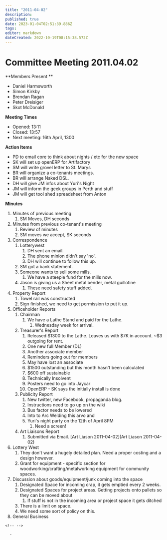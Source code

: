 ```yaml
---
title: "2011-04-02"
description: 
published: true
date: 2023-01-04T02:51:39.886Z
tags: 
editor: markdown
dateCreated: 2022-10-19T08:15:38.572Z
---
```


# Committee Meeting 2011.04.02

\*\*Members Present \*\*

-   Daniel Harmsworth
-   Simon Kirkby
-   Brendan Ragan
-   Peter Dreisiger
-   Skot McDonald

**Meeting Times**

-   Opened: 13:11
-   Closed: 13:57
-   Next meeting: 16th April, 1300

**Action Items**

-   PD to email core to think about nights / etc for the new space
-   SK will set up openERP for Artifactory
-   SM will write grovel letter to St. Marys
-   BR will organize a co-tenants meetings.
-   BR will arrange Naked DSL.
-   DH will give JM infos about Yuri's Night
-   JM will inform the geek groups in Perth and stuff
-   JM will get tool shed spreadsheet from Anton

**Minutes**

1.  Minutes of previous meeting
    1.  SM Moves, DH seconds
2.  Minutes from previous co-tenant's meeting
    1.  Review of minutes
    2.  SM moves we accept, SK seconds
3.  Correspondence
    1.  Lotterywest
        1.  DH sent an email.
        2.  The phone minion didn't say 'no'.
        3.  DH will continue to follow this up.
    2.  SM got a bank statement.
    3.  Someone wants to sell some mills.
        1.  We have a steeple fund for the mills now.
    4.  Jason is giving us a Sheet metal bender, metal guillotine
        1.  These need safety stuff added.
4.  Property Report
    1.  Towel rail was constructed
    2.  Sign finished, we need to get permission to put it up.
5.  Officeholder Reports
    1.  Chairman
        1.  We have a Lathe Stand and paid for the Lathe.
            1.  Wednesday week for arrival.
    2.  Treasurer's Report
        1.  Released \$1300 to the Lathe. Leaves us with \$7K in account. \~\$3 outgoing for rent.
        2.  One new full Member (DL)
        3.  Another associate member
        4.  Reminders going out for members
        5.  May have lost an associate
        6.  \$1500 outstanding but this month hasn't been calculated
        7.  \$600 off sustainable
        8.  Technically Insolvent
        9.  Posters need to go into Jaycar
        10. OpenERP - SK says the initially install is done
    3.  Publicity Report
        1.  New twitter, new Facebook, propaganda blog.
        2.  Instructions need to go up on the wiki
        3.  Bus factor needs to be lowered
        4.  Into to Arc Welding this arvo and
        5.  Yuri's night party on the 12th of April 8PM
            1.  Need a screen!
    4.  Art Liaisons Report
        1.  Submitted via Email. [Art Liason 2011-04-02](Art Liason 2011-04-02)
6.  Lottery West
    1.  They don't want a hugely detailed plan. Need a proper costing and a design however.
    2.  Grant for equipment - specific section for woodworking/crafting/metalworking equipment for community spaces.
7.  Discussion about goods/equipment/junk coming into the space
    1.  Designated Space for incoming crap, it gets emptied every 2 weeks.
    2.  Designated Spaces for project areas. Getting projects onto pallets so they can be moved about
        1.  If stuff is not in the incoming area or project space it gets ditched
    3.  There is a limit on space.
    4.  We need some sort of policy on this.
8.  General Business

```{=html}
<!-- -->
```
      - 
